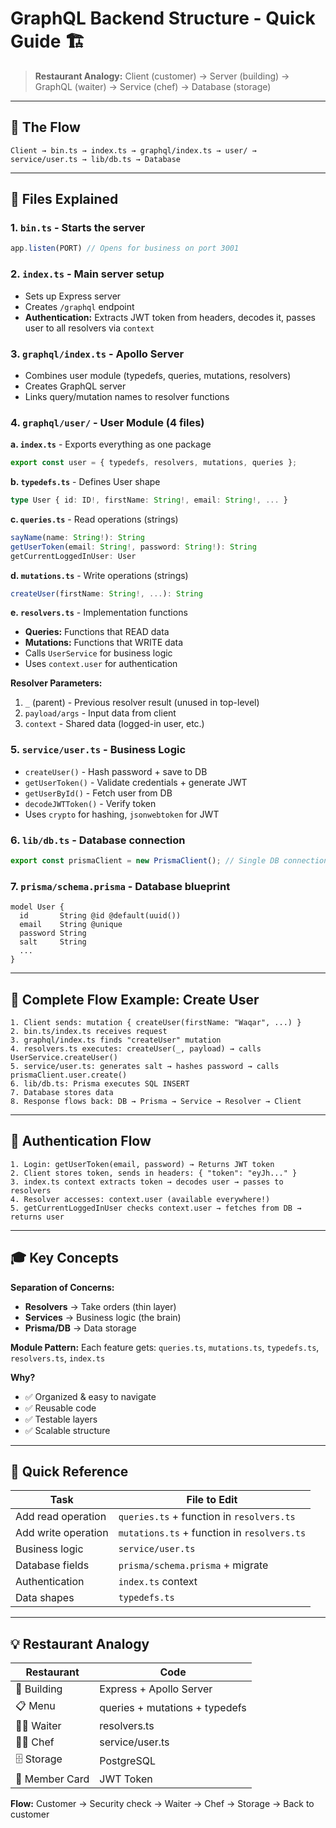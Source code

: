 # GraphQL Backend Structure - Quick Guide 🏗️

> **Restaurant Analogy:** Client (customer) → Server (building) → GraphQL (waiter) → Service (chef) → Database (storage)

---

## 🎯 The Flow

```
Client → bin.ts → index.ts → graphql/index.ts → user/ → service/user.ts → lib/db.ts → Database
```

---

## 📂 Files Explained

### **1. `bin.ts`** - Starts the server
```typescript
app.listen(PORT) // Opens for business on port 3001
```

### **2. `index.ts`** - Main server setup
- Sets up Express server
- Creates `/graphql` endpoint  
- **Authentication:** Extracts JWT token from headers, decodes it, passes user to all resolvers via `context`

### **3. `graphql/index.ts`** - Apollo Server
- Combines user module (typedefs, queries, mutations, resolvers)
- Creates GraphQL server
- Links query/mutation names to resolver functions

### **4. `graphql/user/`** - User Module (4 files)

**a. `index.ts`** - Exports everything as one package
```typescript
export const user = { typedefs, resolvers, mutations, queries };
```

**b. `typedefs.ts`** - Defines User shape
```typescript
type User { id: ID!, firstName: String!, email: String!, ... }
```

**c. `queries.ts`** - Read operations (strings)
```typescript
sayName(name: String!): String
getUserToken(email: String!, password: String!): String
getCurrentLoggedInUser: User
```

**d. `mutations.ts`** - Write operations (strings)
```typescript
createUser(firstName: String!, ...): String
```

**e. `resolvers.ts`** - Implementation functions
- **Queries:** Functions that READ data
- **Mutations:** Functions that WRITE data
- Calls `UserService` for business logic
- Uses `context.user` for authentication

**Resolver Parameters:**
1. `_` (parent) - Previous resolver result (unused in top-level)
2. `payload/args` - Input data from client
3. `context` - Shared data (logged-in user, etc.)

### **5. `service/user.ts`** - Business Logic
- `createUser()` - Hash password + save to DB
- `getUserToken()` - Validate credentials + generate JWT
- `getUserById()` - Fetch user from DB
- `decodeJWTToken()` - Verify token
- Uses `crypto` for hashing, `jsonwebtoken` for JWT

### **6. `lib/db.ts`** - Database connection
```typescript
export const prismaClient = new PrismaClient(); // Single DB connection
```

### **7. `prisma/schema.prisma`** - Database blueprint
```prisma
model User {
  id       String @id @default(uuid())
  email    String @unique
  password String
  salt     String
  ...
}
```

---

## 🔗 Complete Flow Example: Create User

```
1. Client sends: mutation { createUser(firstName: "Waqar", ...) }
2. bin.ts/index.ts receives request
3. graphql/index.ts finds "createUser" mutation
4. resolvers.ts executes: createUser(_, payload) → calls UserService.createUser()
5. service/user.ts: generates salt → hashes password → calls prismaClient.user.create()
6. lib/db.ts: Prisma executes SQL INSERT
7. Database stores data
8. Response flows back: DB → Prisma → Service → Resolver → Client
```

---

## 🔐 Authentication Flow

```
1. Login: getUserToken(email, password) → Returns JWT token
2. Client stores token, sends in headers: { "token": "eyJh..." }
3. index.ts context extracts token → decodes user → passes to resolvers
4. Resolver accesses: context.user (available everywhere!)
5. getCurrentLoggedInUser checks context.user → fetches from DB → returns user
```

---

## 🎓 Key Concepts

**Separation of Concerns:**
- **Resolvers** → Take orders (thin layer)
- **Services** → Business logic (the brain)
- **Prisma/DB** → Data storage

**Module Pattern:**
Each feature gets: `queries.ts`, `mutations.ts`, `typedefs.ts`, `resolvers.ts`, `index.ts`

**Why?**
- ✅ Organized & easy to navigate
- ✅ Reusable code
- ✅ Testable layers
- ✅ Scalable structure

---

## 🚀 Quick Reference

| Task | File to Edit |
|------|--------------|
| Add read operation | `queries.ts` + function in `resolvers.ts` |
| Add write operation | `mutations.ts` + function in `resolvers.ts` |
| Business logic | `service/user.ts` |
| Database fields | `prisma/schema.prisma` + migrate |
| Authentication | `index.ts` context |
| Data shapes | `typedefs.ts` |

---

## 💡 Restaurant Analogy

| Restaurant | Code |
|------------|------|
| 🏪 Building | Express + Apollo Server |
| 📋 Menu | queries + mutations + typedefs |
| 👨‍💼 Waiter | resolvers.ts |
| 🧑‍🍳 Chef | service/user.ts |
| 🗄️ Storage | PostgreSQL |
| 🎫 Member Card | JWT Token |

**Flow:** Customer → Security check → Waiter → Chef → Storage → Back to customer
